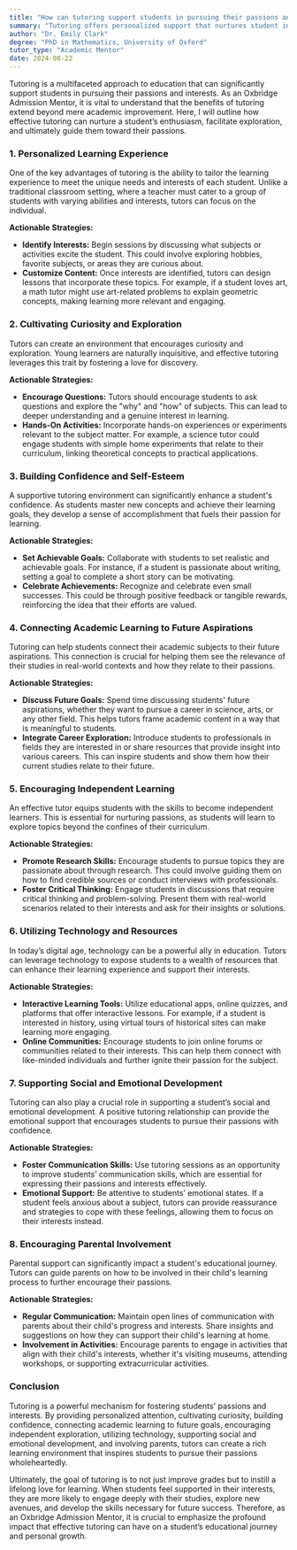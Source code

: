 ```yaml
---
title: "How can tutoring support students in pursuing their passions and interests?"
summary: "Tutoring offers personalized support that nurtures student interests, enhances enthusiasm, and guides them towards their passions effectively."
author: "Dr. Emily Clark"
degree: "PhD in Mathematics, University of Oxford"
tutor_type: "Academic Mentor"
date: 2024-08-22
---
```


Tutoring is a multifaceted approach to education that can significantly support students in pursuing their passions and interests. As an Oxbridge Admission Mentor, it is vital to understand that the benefits of tutoring extend beyond mere academic improvement. Here, I will outline how effective tutoring can nurture a student’s enthusiasm, facilitate exploration, and ultimately guide them toward their passions.

### 1. Personalized Learning Experience

One of the key advantages of tutoring is the ability to tailor the learning experience to meet the unique needs and interests of each student. Unlike a traditional classroom setting, where a teacher must cater to a group of students with varying abilities and interests, tutors can focus on the individual.

**Actionable Strategies:**
- **Identify Interests:** Begin sessions by discussing what subjects or activities excite the student. This could involve exploring hobbies, favorite subjects, or areas they are curious about.
- **Customize Content:** Once interests are identified, tutors can design lessons that incorporate these topics. For example, if a student loves art, a math tutor might use art-related problems to explain geometric concepts, making learning more relevant and engaging.

### 2. Cultivating Curiosity and Exploration

Tutors can create an environment that encourages curiosity and exploration. Young learners are naturally inquisitive, and effective tutoring leverages this trait by fostering a love for discovery.

**Actionable Strategies:**
- **Encourage Questions:** Tutors should encourage students to ask questions and explore the "why" and "how" of subjects. This can lead to deeper understanding and a genuine interest in learning.
- **Hands-On Activities:** Incorporate hands-on experiences or experiments relevant to the subject matter. For example, a science tutor could engage students with simple home experiments that relate to their curriculum, linking theoretical concepts to practical applications.

### 3. Building Confidence and Self-Esteem

A supportive tutoring environment can significantly enhance a student's confidence. As students master new concepts and achieve their learning goals, they develop a sense of accomplishment that fuels their passion for learning.

**Actionable Strategies:**
- **Set Achievable Goals:** Collaborate with students to set realistic and achievable goals. For instance, if a student is passionate about writing, setting a goal to complete a short story can be motivating.
- **Celebrate Achievements:** Recognize and celebrate even small successes. This could be through positive feedback or tangible rewards, reinforcing the idea that their efforts are valued.

### 4. Connecting Academic Learning to Future Aspirations

Tutoring can help students connect their academic subjects to their future aspirations. This connection is crucial for helping them see the relevance of their studies in real-world contexts and how they relate to their passions.

**Actionable Strategies:**
- **Discuss Future Goals:** Spend time discussing students' future aspirations, whether they want to pursue a career in science, arts, or any other field. This helps tutors frame academic content in a way that is meaningful to students.
- **Integrate Career Exploration:** Introduce students to professionals in fields they are interested in or share resources that provide insight into various careers. This can inspire students and show them how their current studies relate to their future.

### 5. Encouraging Independent Learning

An effective tutor equips students with the skills to become independent learners. This is essential for nurturing passions, as students will learn to explore topics beyond the confines of their curriculum.

**Actionable Strategies:**
- **Promote Research Skills:** Encourage students to pursue topics they are passionate about through research. This could involve guiding them on how to find credible sources or conduct interviews with professionals.
- **Foster Critical Thinking:** Engage students in discussions that require critical thinking and problem-solving. Present them with real-world scenarios related to their interests and ask for their insights or solutions.

### 6. Utilizing Technology and Resources

In today’s digital age, technology can be a powerful ally in education. Tutors can leverage technology to expose students to a wealth of resources that can enhance their learning experience and support their interests.

**Actionable Strategies:**
- **Interactive Learning Tools:** Utilize educational apps, online quizzes, and platforms that offer interactive lessons. For example, if a student is interested in history, using virtual tours of historical sites can make learning more engaging.
- **Online Communities:** Encourage students to join online forums or communities related to their interests. This can help them connect with like-minded individuals and further ignite their passion for the subject.

### 7. Supporting Social and Emotional Development

Tutoring can also play a crucial role in supporting a student’s social and emotional development. A positive tutoring relationship can provide the emotional support that encourages students to pursue their passions with confidence.

**Actionable Strategies:**
- **Foster Communication Skills:** Use tutoring sessions as an opportunity to improve students’ communication skills, which are essential for expressing their passions and interests effectively.
- **Emotional Support:** Be attentive to students’ emotional states. If a student feels anxious about a subject, tutors can provide reassurance and strategies to cope with these feelings, allowing them to focus on their interests instead.

### 8. Encouraging Parental Involvement

Parental support can significantly impact a student's educational journey. Tutors can guide parents on how to be involved in their child's learning process to further encourage their passions.

**Actionable Strategies:**
- **Regular Communication:** Maintain open lines of communication with parents about their child's progress and interests. Share insights and suggestions on how they can support their child's learning at home.
- **Involvement in Activities:** Encourage parents to engage in activities that align with their child's interests, whether it's visiting museums, attending workshops, or supporting extracurricular activities.

### Conclusion

Tutoring is a powerful mechanism for fostering students' passions and interests. By providing personalized attention, cultivating curiosity, building confidence, connecting academic learning to future goals, encouraging independent exploration, utilizing technology, supporting social and emotional development, and involving parents, tutors can create a rich learning environment that inspires students to pursue their passions wholeheartedly.

Ultimately, the goal of tutoring is to not just improve grades but to instill a lifelong love for learning. When students feel supported in their interests, they are more likely to engage deeply with their studies, explore new avenues, and develop the skills necessary for future success. Therefore, as an Oxbridge Admission Mentor, it is crucial to emphasize the profound impact that effective tutoring can have on a student’s educational journey and personal growth.
    